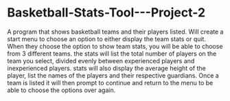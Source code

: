 # Basketball-Stats-Tool---Project-2
A program that shows basketball teams and their players listed.
Will create a start menu to choose an option to either display the team stats or quit.
When they choose the option to show team stats, you will be able to choose from 3 different teams.
the stats will list the total number of players on the team you select, divided evenly between experienced players and inexperienced players.
stats will also display the average height of the player, list the names of the players and their respective guardians.
Once a team is listed it will then prompt to continue and return to the menu to be able to choose the options over again.

